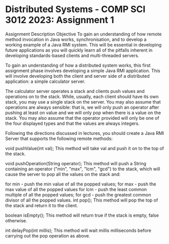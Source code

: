 # Distributed Systems - COMP SCI 3012 2023: Assignment 1
Assignment Description
Objective
To gain an understanding of how remote method invocation in Java works, synchronisation, and to develop a working example of a Java RMI system. This will be essential in developing future applications as you will quickly learn all of the pitfalls inherent in developing standards-based clients and multi-threaded servers.

To gain an understanding of how a distributed system works, this first assignment phase involves developing a simple Java RMI application. This will involve developing both the client and server side of a distributed application: a simple calculator server.

The calculator server operates a stack and clients push values and operations on to the stack. While, usually, each client should have its own stack, you may use a single stack on the server. You may also assume that operations are always sensible: that is, we will only push an operator after pushing at least on value and we will only pop when there is a value on the stack. You may also assume that the operator provided will only be one of the four displayed types and that the values are always integers.

Following the directions discussed in lectures, you should create a Java RMI Server that supports the following remote methods:

void pushValue(int val);
This method will take val and push it on to the top of the stack.

void pushOperation(String operator); 
This method will push a String containing an operator ("min", "max", "lcm", "gcd") to the stack, which will cause the server to pop all the values on the stack and:

for min - push the min value of all the popped values;
for max - push the max value of all the popped values
for lcm - push the least common multiple of all the popped values;
for gcd - push the greatest common divisor of all the popped values.
int pop(); 
This method will pop the top of the stack and return it to the client.

boolean isEmpty(); 
This method will return true if the stack is empty, false otherwise.

int delayPop(int millis); 
This method will wait millis milliseconds before carrying out the pop operation as above.
